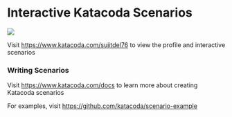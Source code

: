 # Interactive Katacoda Scenarios

[![](http://shields.katacoda.com/katacoda/sujitdel76/count.svg)](https://www.katacoda.com/sujitdel76 "Get your profile on Katacoda.com")

Visit https://www.katacoda.com/sujitdel76 to view the profile and interactive scenarios

### Writing Scenarios
Visit https://www.katacoda.com/docs to learn more about creating Katacoda scenarios

For examples, visit https://github.com/katacoda/scenario-example
